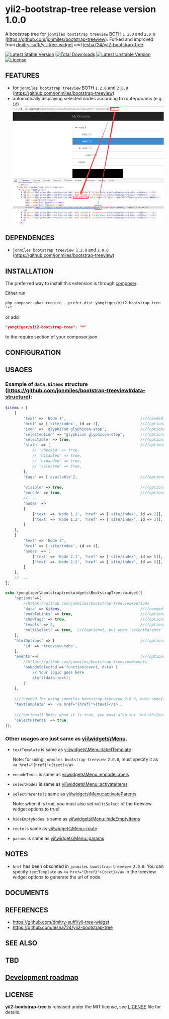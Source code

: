 # yii2-bootstrap-tree release version 1.0.0

A bootstrap tree for `jonmiles bootstrap treeview` BOTH `1.2.0` and `2.0.0` (https://github.com/jonmiles/bootstrap-treeview).
Forked and improved from [dmitry-suffi/yii-tree-widget](https://github.com/dmitry-suffi/yii-tree-widget) and [lesha724/yii2-bootstrap-tree](https://github.com/lesha724/yii2-bootstrap-tree).

[![Latest Stable Version](https://poser.pugx.org/yongtiger/yii2-bootstrap-tree/v/stable)](https://packagist.org/packages/yongtiger/yii2-bootstrap-tree)
[![Total Downloads](https://poser.pugx.org/yongtiger/yii2-bootstrap-tree/downloads)](https://packagist.org/packages/yongtiger/yii2-bootstrap-tree) 
[![Latest Unstable Version](https://poser.pugx.org/yongtiger/yii2-bootstrap-tree/v/unstable)](https://packagist.org/packages/yongtiger/yii2-bootstrap-tree)
[![License](https://poser.pugx.org/yongtiger/yii2-bootstrap-tree/license)](https://packagist.org/packages/yongtiger/yii2-bootstrap-tree)


## FEATURES

* for `jonmiles bootstrap treeview` BOTH `1.2.0` and `2.0.0` (https://github.com/jonmiles/bootstrap-treeview)
* automatically displaying selected nodes according to route/params (e.g. `id`) 
![](docs/demo.png)

## DEPENDENCES

* `jonmiles bootstrap treeview 1.2.0` and `2.0.0` (https://github.com/jonmiles/bootstrap-treeview)


## INSTALLATION   

The preferred way to install this extension is through [composer](http://getcomposer.org/download/).

Either run

```
php composer.phar require --prefer-dist yongtiger/yii2-bootstrap-tree "*"
```

or add

```json
"yongtiger/yii2-bootstrap-tree": "*"
```

to the require section of your composer.json.


## CONFIGURATION


## USAGES

### Example of `data.$items` structure (https://github.com/jonmiles/bootstrap-treeview#data-structure):

```php
$items = [
    [
        'text' => 'Node 1',                                 ///(needed!)
        'href' => ['site/index', id => 1],                  ///(optional) Note: `href` must be route array!
        'icon' => 'glyphicon glyphicon-stop',               ///(optional)
        'selectedIcon' => "glyphicon glyphicon-stop",       ///(optional)
        'selectable' => true,                               ///(optional)
        'state' => [                                        ///(optional)
            // 'checked' => true,
            // 'disabled' => true,
            // 'expanded' => true,
            // 'selected' => true,
        ],
        'tags' => ['available'],                            ///(optional)

        'visible' => true,                                  ///(optional) same as [yii\widgets\Menu::$visible]
        'encode' => true,                                   ///(optional) same as [yii\widgets\Menu::$encode]
        // ...
        'nodes' =>
        [
            ['text' => 'Node 1.1', 'href' => ['site/index', id => 2]],
            ['text' => 'Node 1.2', 'href' => ['site/index', id => 3]],
        ]
    ],
    [
        'text' => 'Node 2',
        'href' => ['site/index', id => 4],
        'nodes' => [
            ['text' => 'Node 2.1', 'href' => ['site/index', id => 5]],
            ['text' => 'Node 2.2', 'href' => ['site/index', id => 6]],
        ]
    ],
    // ...
];
```

```php
echo \yongtiger\bootstraptree\widgets\BootstrapTree::widget([
    'options'=>[
        //https://github.com/jonmiles/bootstrap-treeview#options
        'data' => $items,                                   ///(needed!)
        'enableLinks' => true,                              ///(optional)
        'showTags' => true,                                 ///(optional)
        'levels' => 3,                                      ///(optional)
        'multiSelect' => true,  ///(optional, but when `selectParents` is true, you must also set this to true!)
    ],
    'htmlOptions' => [                                      ///(optional)
        'id' => 'treeview-tabs',
    ],
    'events'=>[	                                            ///(optional)
        //https://github.com/jonmiles/bootstrap-treeview#events
        'onNodeSelected'=>'function(event, data) {
            // Your logic goes here
            alert(data.text);
        }'
    ],

    ///(needed for using jonmiles bootstrap-treeview 2.0.0, must specify it as `<a href="{href}">{text}</a>`)
    'textTemplate' => '<a href="{href}">{text}</a>',

    ///(optional) Note: when it is true, you must also set `multiSelect` of the treeview widget options to true!
    'selectParents' => true,
]);
```


### Other usages are just same as [yii\widgets\Menu](http://www.yiiframework.com/doc-2.0/yii-widgets-menu.html).

- `textTemplate` is same as [yii\widgets\Menu::labelTemplate](http://www.yiiframework.com/doc-2.0/yii-widgets-menu.html#$labelTemplate-detail)

    Note: for using `jonmiles bootstrap-treeview 2.0.0`, must specify it as `<a href="{href}">{text}</a>`

- `encodeTexts` is same as [yii\widgets\Menu::encodeLabels](http://www.yiiframework.com/doc-2.0/yii-widgets-menu.html#$encodeLabels-detail)

- `selectNodes` is same as [yii\widgets\Menu::activateItems](http://www.yiiframework.com/doc-2.0/yii-widgets-menu.html#$activateItems-detail)

- `selectParents` is same as [yii\widgets\Menu::activateParents](http://www.yiiframework.com/doc-2.0/yii-widgets-menu.html#$activateParents-detail)

    Note: when it is true, you must also set `multiSelect` of the treeview widget options to true!

- `hideEmptyNodes` is same as [yii\widgets\Menu::hideEmptyItems](http://www.yiiframework.com/doc-2.0/yii-widgets-menu.html#$hideEmptyItems-detail)

- `route` is same as [yii\widgets\Menu::route](http://www.yiiframework.com/doc-2.0/yii-widgets-menu.html#$route-detail)

- `params` is same as [yii\widgets\Menu::params](http://www.yiiframework.com/doc-2.0/yii-widgets-menu.html#$params-detail)


## NOTES

* `href` has been obsoleted in `jonmiles bootstrap-treeview 2.0.0`. You can specify `textTemplate` as `<a href="{href}">{text}</a>` in the treeview widget options to generate the url of node. 


## DOCUMENTS


## REFERENCES

- https://github.com/dmitry-suffi/yii-tree-widget
- https://github.com/lesha724/yii2-bootstrap-tree


## SEE ALSO


## TBD


## [Development roadmap](docs/development-roadmap.md)


## LICENSE 
**yii2-bootstrap-tree** is released under the MIT license, see [LICENSE](https://opensource.org/licenses/MIT) file for details.
